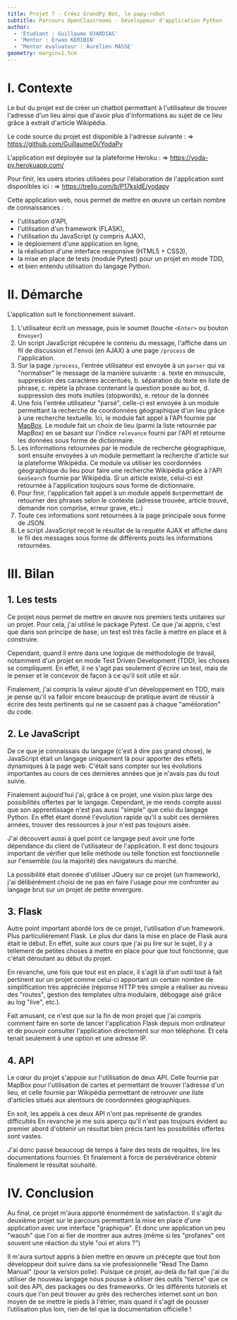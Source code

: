```yaml
---
title: Projet 7 - Créez GrandPy Bot, le papy-robot
subtitle: Parcours OpenClassrooms - Développeur d'application Python
author:
  - 'Etudiant : Guillaume OJARDIAS'
  - 'Mentor : Erwan KERIBIN'
  - 'Mentor évaluateur : Aurélien MASSE'
geometry: margin=1.5cm
---
```

# I. Contexte

Le but du projet est de créer un chatbot permettant à l'utilisateur de trouver l'adresse d'un lieu ainsi que d'avoir plus d'informations au sujet de ce lieu grâce à extrait d'article Wikipédia.

Le code source du projet est disponible à l'adresse suivante :
    => https://github.com/GuillaumeOj/YodaPy

L'application est déployée sur la plateforme Heroku :
    => https://yoda-py.herokuapp.com/

Pour finir, les users stories utilisées pour l'élaboration de l'application sont disponibles ici :
    => https://trello.com/b/P17ksldE/yodapy

Cette application web, nous permet de mettre en œuvre un certain nombre de connaissances :

- l'utilisation d'API,
- l'utilisation d'un framework (FLASK),
- l'utilisation du JavaScript (y compris AJAX),
- le déploiement d'une application en ligne,
- la réalisation d'une interface responsive (HTML5 + CSS3),
- la mise en place de tests (module Pytest) pour un projet en mode TDD,
- et bien entendu utilisation du langage Python.

# II. Démarche

L'application suit le fonctionnement suivant.

1. L'utilisateur écrit un message, puis le soumet (touche `<Enter>` ou bouton `Envoyer`)
2. Un script JavaScript récupère le contenu du message, l'affiche dans un fil de discussion et l'envoi (en AJAX) à une page `/process` de l'application.
3. Sur la page `/process`, l'entrée utilisateur est envoyée à un `parser` qui va "normaliser" le message de la manière suivante :
    a. texte en minuscule, suppression des caractères accentués,
    b. séparation du texte en liste de phrase,
    c. répète la phrase contenant la question posée au bot,
    d. suppression des mots inutiles (stopwords),
    e. retour de la donnée
4. Une fois l'entrée utilisateur "parsé", celle-ci est envoyée à un module permettant la recherche de coordonnées géographique d'un lieu grâce à une recherche textuelle. Ici, le module fait appel à l'API fournie par [MapBox](https://www.mapbox.com/). Le module fait un choix de lieu (parmi la liste retournée par MapBox) en se basant sur l'indice `relevance` fourni par l'API et retourne les données sous forme de dictionnaire.
5. Les informations retournées par le module de recherche géographique, sont ensuite envoyées à un module permettant la recherche d'article sur la plateforme Wikipédia. Ce module va utiliser les coordonnées géographique du lieu pour faire une recherche Wikipédia grâce à l'API `GeoSearch` fournie par Wikipédia. Si un article existe, celui-ci est retournée à l'application toujours sous forme de dictionnaire.
6. Pour finir, l'application fait appel à un module appelé `Bot`permettant de retourner des phrases selon le contexte (adresse trouvée, article trouvé, demande non comprise, erreur grave, etc.)
7. Toute ces informations sont  retournées à la page principale sous forme de JSON.
8. Le script JavaScript reçoit le résultat de la requête AJAX et affiche dans le fil des messages sous forme de différents posts les informations retournées.

# III. Bilan

## 1. Les tests

Ce projet nous permet de mettre en œuvre nos premiers tests unitaires sur un projet. Pour cela, j'ai utilisé le package Pytest. Ce que j'ai appris, c'est que dans son principe de base, un test est très facile à mettre en place et à construire.

Cependant, quand il entre dans une logique de méthodologie de travail, notamment d'un projet en mode Test Driven Development (TDD), les choses se compliquent. En effet, il ne s'agit pas seulement d'écrire un test, mais de le penser et le concevoir de façon à ce qu'il soit utile et sûr.

Finalement, j'ai compris la valeur ajouté d'un développement en TDD, mais je pense qu'il va falloir encore beaucoup de pratique avant de réussir à écrire des tests pertinents qui ne se cassent pas à chaque "amélioration" du code.

## 2. Le JavaScript

De ce que je connaissais du langage (c'est à dire pas grand chose), le JavaScript était un langage uniquement là pour apporter des effets dynamiques à la page web. C'était sans compter sur les évolutions importantes au cours de ces dernières années que je n'avais pas du tout suivie.

Finalement aujourd'hui j'ai, grâce à ce projet, une vision plus large des possibilités offertes par le langage. Cependant, je me rends compte aussi que son apprentissage n'est pas aussi "simple" que celui du langage Python. En effet étant donné l'évolution rapide qu'il a subit ces dernières années, trouver des ressources à jour n'est pas toujours aisée.

J'ai découvert aussi à quel point ce langage peut avoir une forte dépendance du client de l'utilisateur de l'application. Il est donc toujours important de vérifier que telle méthode ou telle fonction est fonctionnelle sur l'ensemble (ou la majorité) des navigateurs du marché.

La possibilité était donnée d'utiliser JQuery sur ce projet (un framework), j'ai délibérément choisi de ne pas en faire l'usage pour me confronter au langage brut sur un projet de petite envergure.

## 3. Flask

Autre point important abordé lors de ce projet, l'utilisation d'un framework. Plus particulièrement Flask.
Le plus dur dans la mise en place de Flask aura était le début. En effet, suite aux cours que j'ai pu lire sur le sujet, il y a tellement de petites choses à mettre en place pour que tout fonctionne, que c'était déroutant au début du projet.

En revanche, une fois que tout est en place, il s'agit là d'un outil tout à fait pertinent sur un projet comme celui-ci apportant un certain nombre de simplification très appréciée (réponse HTTP très simple a réaliser au niveau des "routes", gestion des templates ultra modulaire, débogage aisé grâce au log "live", etc.).

Fait amusant, ce n'est que sur la fin de mon projet que j'ai compris comment faire en sorte de lancer l'application Flask depuis mon ordinateur et de pouvoir consulter l'application directement sur mon téléphone. Et cela tenait seulement à une option et une adresse IP.

## 4. API

Le cœur du projet s'appuie sur l'utilisation de deux API. Celle fournie par MapBox pour l'utilisation de cartes et permettant de trouver l'adresse d'un lieu, et celle fournie par Wikipédia permettant de retrouver une liste d'articles situés aux alentours de coordonnées géographiques.

En soit, les appels à ces deux API n'ont pas représenté de grandes difficultés En revanche je me suis aperçu qu'il n'est pas toujours évident au premier abord d'obtenir un résultat bien précis tant les possibilités offertes sont vastes.

J'ai donc passé beaucoup de temps à faire des tests de requêtes, lire les documentations fournies. Et finalement à force de persévérance obtenir finalement le résultat souhaité.

# IV. Conclusion

Au final, ce projet m'aura apporté énormément de satisfaction. Il s'agit du deuxième projet sur le parcours permettant la mise en place d'une application avec une interface "graphique". Et donc une application un peu "waouh" que l'on ai fier de montrer aux autres (même si les "profanes" ont souvent une réaction du style "oui et alors ?")

Il m'aura surtout appris à bien mettre en œuvre un précepte que tout bon développeur doit suivre dans sa vie professionnelle "Read The Damn Manual" (pour la version polie). Puisque ce projet, au-delà du fait que j'ai du utiliser de nouveau langage nous pousse à utiliser des outils "tierce" que ce soit des API, des packages ou des frameworks.
Or les différents tutoriels et cours que l'on peut trouver au grès des recherches internet sont un bon moyen de se mettre le pieds à l'étrier, mais quand il s'agit de pousser l’utilisation plus loin, rien de tel que la documentation officielle !
